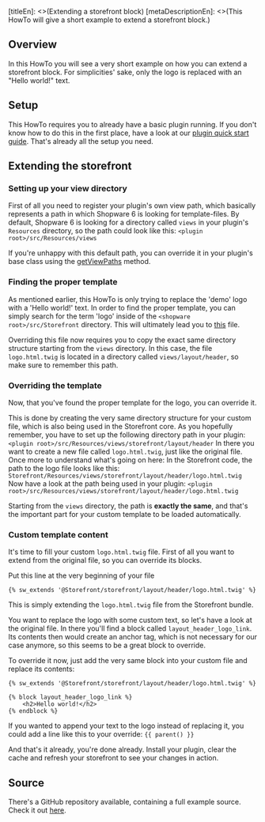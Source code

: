 [titleEn]: <>(Extending a storefront block)
[metaDescriptionEn]: <>(This HowTo will give a short example to extend a storefront block.)

## Overview

In this HowTo you will see a very short example on how you can extend a storefront block.
For simplicities' sake, only the logo is replaced with an "Hello world!" text.

## Setup

This HowTo requires you to already have a basic plugin running.
If you don't know how to do this in the first place, have a look at our [plugin quick start guide](./../2-internals/4-plugins/010-plugin-quick-start.md).
That's already all the setup you need.

## Extending the storefront

### Setting up your view directory

First of all you need to register your plugin's own view path, which basically represents a path in which Shopware 6 is looking for template-files.
By default, Shopware 6 is looking for a directory called `views` in your plugin's `Resources` directory, so 
the path could look like this: `<plugin root>/src/Resources/views`

If you're unhappy with this default path, you can override it in your plugin's base class using the [getViewPaths](./../2-internals/4-plugins/020-plugin-base-class.md) method.

### Finding the proper template

As mentioned earlier, this HowTo is only trying to replace the 'demo' logo with a 'Hello world!' text.
In order to find the proper template, you can simply search for the term 'logo' inside of the `<shopware root>/src/Storefront` directory.
This will ultimately lead you to [this](https://github.com/shopware/platform/blob/master/src/Storefront/Resources/views/storefront/layout/header/logo.html.twig) file.

Overriding this file now requires you to copy the exact same directory structure starting from the `views` directory.
In this case, the file `logo.html.twig` is located in a directory called `views/layout/header`, so make sure to remember this path.

### Overriding the template

Now, that you've found the proper template for the logo, you can override it.

This is done by creating the very same directory structure for your custom file, which is also being used in the Storefront core.
As you hopefully remember, you have to set up the following directory path in your plugin: `<plugin root>/src/Resources/views/storefront/layout/header` 
In there you want to create a new file called `logo.html.twig`, just like the original file.
Once more to understand what's going on here:
In the Storefront code, the path to the logo file looks like this: `Storefront/Resources/views/storefront/layout/header/logo.html.twig`
Now have a look at the path being used in your plugin: `<plugin root>/src/Resources/views/storefront/layout/header/logo.html.twig`

Starting from the `views` directory, the path is **exactly the same**, and that's the important part for your custom template to be
loaded automatically.

### Custom template content

It's time to fill your custom `logo.html.twig` file.
First of all you want to extend from the original file, so you can override its blocks.

Put this line at the very beginning of your file
```twig
{% sw_extends '@Storefront/storefront/layout/header/logo.html.twig' %}
```

This is simply extending the `logo.html.twig` file from the Storefront bundle.

You want to replace the logo with some custom text, so let's have a look at the original file.
In there you'll find a block called `layout_header_logo_link`. Its contents then would create an anchor tag, which is not necessary
for our case anymore, so this seems to be a great block to override.

To override it now, just add the very same block into your custom file and replace its contents:
```twig
{% sw_extends '@Storefront/storefront/layout/header/logo.html.twig' %}

{% block layout_header_logo_link %}
    <h2>Hello world!</h2>
{% endblock %}
```

If you wanted to append your text to the logo instead of replacing it, you could add a line like this to your override: `{{ parent() }}`

And that's it already, you're done already.
Install your plugin, clear the cache and refresh your storefront to see your changes in action.

## Source

There's a GitHub repository available, containing a full example source.
Check it out [here](https://github.com/shopware/swag-docs-extending-block).